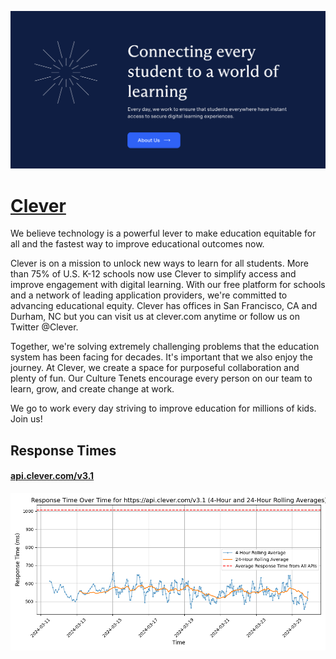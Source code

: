 [![Visit Clever](imagePreview.png)](https://clever.com)

# [Clever](https://clever.com)

We believe technology is a powerful lever to make education equitable for all and the fastest way to improve educational outcomes now.

Clever is on a mission to unlock new ways to learn for all students. More than 75% of U.S. K-12 schools now use Clever to simplify access and improve engagement with digital learning. With our free platform for schools and a network of leading application providers, we're committed to advancing educational equity.  Clever has offices in San Francisco, CA and Durham, NC but you can visit us at clever.com anytime or follow us on Twitter @Clever.

Together, we're solving extremely challenging problems that the education system has been facing for decades. It's important that we also enjoy the journey. At Clever, we create a space for purposeful collaboration and plenty of fun. Our Culture Tenets encourage every person on our team to learn, grow, and create change at work.

We go to work every day striving to improve education for millions of kids. Join us!

## Response Times

#### [api.clever.com/v3.1](https://api.clever.com/v3.1)

![api.clever.com/v3.1](response-time-charts/6170692e636c657665722e636f6d2f76332e31.png)
